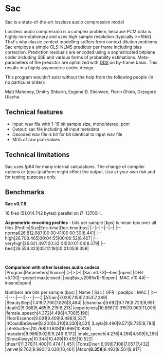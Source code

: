# Sac
Sac is a state-of-the-art lossless audio compression model

Lossless audio compression is a complex problem, because PCM data is highly non-stationary and uses high sample resolution (typically >=16bit). That's why classic context modelling suffers from context dilution problems. Sac employs a simple OLS-NLMS predictor per frame including bias correction. Prediction residuals are encoded using a sophisticated bitplane coder including SSE and various forms of probability estimations. Meta-parameters of the predictor are optimized with [DDS](https://agupubs.onlinelibrary.wiley.com/doi/10.1029/2005WR004723) on by-frame basis. This results in a highly asymmetric codec design. 

This program wouldn't exist without the help from the following people (in no particular order):

Matt Mahoney, Dmitry Shkarin, Eugene D. Shelwien, Florin Ghido, Grzegorz Ulacha

## Technical features
* Input: wav file with 1-16 bit sample size, mono/stereo, pcm
* Output: sac file including all input metadata
* Decoded wav file is bit for bit identical to input wav file
* MD5 of raw pcm values

## Technical limitations
Sac uses fp64 for many internal calculations. The change of compiler options or (cpu-)platform might effect the output. Use at your own risk and for testing purposes only.
 
## Benchmarks
**Sac v0.7.8**

16 files (51.014.742 bytes) parallel on i7-13700H.

**Asymmetric encoding profiles** - bits per sample (bps) is mean bps over all files
|Profile|Size|Enc-time|Dec-time|bps|
|:-|:-|:-|:-|:-|
|--normal|26.812.987|00:00:41|00:00:30|8.441|
|--high|26.708.465|00:04:55|00:00:52|8.407|
|--veryhigh|26.621.497|00:32:04|00:01:04|8.379|
|--best|26.554.323|05:17:19|00:01:05|8.358|

&nbsp;

**Comparison with other lossless audio codecs**
|Program|Parameters|Source|
|:-|:-|:-|
|Sac v0.7.8|--best|open|
|OFR v5.100|--preset max|closed|
|paq8px_v208fix1|-6|open|
|MAC v10.44|--insane|open|

Numbers are bits per sample (bps)
| Name  | Sac | OFR | paq8px | MAC |
|:---|---:|---:|---:|---:|
|ATrain|7.026|7.156|7.353|7,269|
|BeautySlept|7.418|7.790|7.826|8,464|
|chanchan|9.692|9.778|9.723|9,951|
|death2|5.068|5.465|5.215|6,213|
|experiencia|10.866|10.915|10.963|11,005|
|female_speech|4.372|4.498|4.708|5,190|
|FloorEssence|9.081|9.409|9.488|9,537|
|ItCouldBeSweet|8.200|8.310|8.330|8,531|
|Layla|9.490|9.571|9.725|9,783|
|LifeShatters|10.768|10.808|10.868|10,838|
|macabre|8.986|9.026|9.249|9,172|
|male_speech|4.276|4.256|4.509|5,255|
|SinceAlways|10.344|10.409|10.455|10,522|
|thear1|11.379|11.400|11.474|11,451|
|TomsDiner|6.996|7.108|7.057|7,432|
|velvet|9.762|9.990|10.030|10,461|
|*Mean*|**8.358**|8.493|8.561|8,817|

